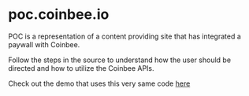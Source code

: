 # poc.coinbee.io

POC is a representation of a content providing site that has integrated a paywall with Coinbee.

Follow the steps in the source to understand how the user should be directed and how to utilize the Coinbee APIs.

Check out the demo that uses this very same code <a target="_blank" href="https://poc.coinbee.io">here</a>
